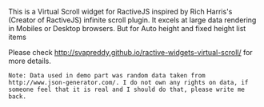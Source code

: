 This is a Virtual Scroll widget for RactiveJS inspired by Rich Harris's (Creator of RactiveJS) infinite scroll plugin. It excels at large data rendering in Mobiles or Desktop browsers. But for Auto height and fixed height list items

Please check http://svapreddy.github.io/ractive-widgets-virtual-scroll/ for more details.


`Note: Data used in demo part was random data taken from http://www.json-generator.com/. I do not own any rights on data, if someone feel that it is real and I should do that, please write me back.`
